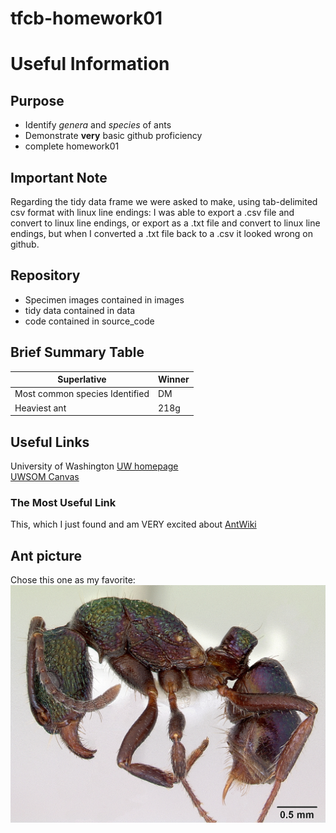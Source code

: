 # tfcb-homework01
# Useful Information
## Purpose
- Identify *genera* and *species* of ants
- Demonstrate **__very__** basic github proficiency
- complete homework01

## Important Note
Regarding the tidy data frame we were asked to make, using tab-delimited csv format with linux line endings: I was able to export a .csv file and convert to linux line endings, or export as a .txt file and convert to linux line endings, but when I converted a .txt file back to a .csv it looked wrong on github.

## Repository
- Specimen images contained in images
- tidy data contained in data
- code contained in source_code

## Brief Summary Table
|Superlative    | Winner    |
|------------|----------------|
|Most common species Identified| DM |
|Heaviest ant | 218g |


## Useful Links
University of Washington [ UW homepage](https://www.washington.edu/)   
[UWSOM Canvas](https://canvas.uw.edu/)
### The Most Useful Link
This, which I just found and am VERY excited about [AntWiki](https://antwiki.org/wiki/Welcome_to_AntWiki)

## Ant picture
Chose this one as my favorite:   
![Ant picture](images/Rhytidoponera_metallica.jpg)
